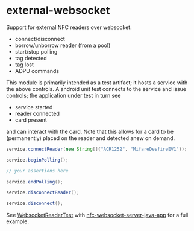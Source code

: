 # external-websocket
Support for external NFC readers over websocket.

 * connect/disconnect 
 * borrow/unborrow reader (from a pool)
 * start/stop polling
 * tag detected
 * tag lost
 * ADPU commands

This module is primarily intended as a test artifact; it hosts a service with the above controls. A android unit test connects to the service and issue controls; the application under test in turn see

 * service started
 * reader connected
 * card present

and can interact with the card. Note that this allows for a card to be (permanently) placed on the reader and detected anew on demand. 

```java
service.connectReader(new String[]{"ACR1252", "MifareDesfireEV1"});

service.beginPolling();

// your assertions here

service.endPolling();

service.disconnectReader();

service.disconnect();
```

See [WebsocketReaderTest](../../examples/nfc-reader-android-app/src/androidTest/java/no/entur/abt/nfc/example/WebsocketReaderTest.java) with [nfc-websocket-server-java-app](examples/nfc-websocket-server-java-app) for a full example.



